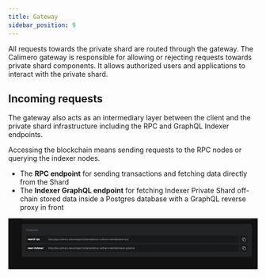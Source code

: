 ```yaml
---
title: Gateway
sidebar_position: 9
---
```


All requests towards the private shard are routed through the gateway. The
Calimero gateway is responsible for allowing or rejecting requests towards private shard components. It allows authorized users and applications to interact with the private shard. 

## Incoming requests
The gateway also acts as an intermediary layer between the client and the private shard infrastructure including the RPC and GraphQL Indexer endpoints.


Accessing the blockchain means sending requests to the RPC nodes or querying the indexer nodes.

- The **RPC endpoint** for sending transactions and fetching data directly from the Shard
- The **Indexer GraphQL endpoint** for fetching Indexer Private Shard off-chain stored data inside a Postgres database with a GraphQL reverse proxy in front

![](../../static/img/endpoint.png)


